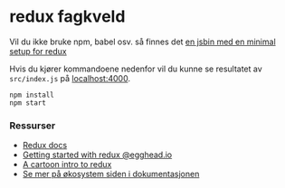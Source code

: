 # redux fagkveld

Vil du ikke bruke npm, babel osv. så finnes det
[en jsbin med en minimal setup for redux](https://jsbin.com/kaloqanise/1/edit?js,output)


Hvis du kjører kommandoene nedenfor vil du kunne se resultatet av `src/index.js` på
[localhost:4000](http://localhost:4000).

```
npm install
npm start
```

### Ressurser
* [Redux docs](http://redux.js.org/docs/introduction/index.html)
* [Getting started with redux @egghead.io](https://egghead.io/series/getting-started-with-redux)
* [A cartoon intro to redux](https://code-cartoons.com/a-cartoon-intro-to-redux-3afb775501a6)
* [Se mer på økosystem siden i dokumentasjonen](http://redux.js.org/docs/introduction/Ecosystem.html)
